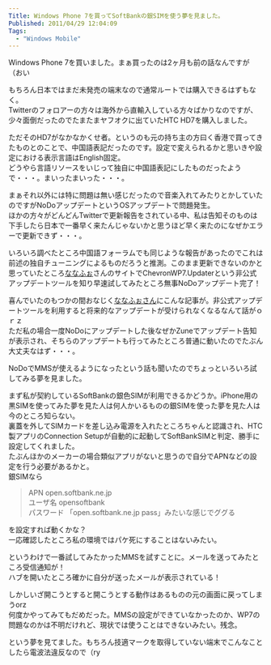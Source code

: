 ```yaml
---
Title: Windows Phone 7を買ってSoftBankの銀SIMを使う夢を見ました。
Published: 2011/04/29 12:04:09
Tags:
  - "Windows Mobile"
---
```

Windows Phone 7を買いました。まぁ買ったのは2ヶ月も前の話なんですが（おい

もちろん日本ではまだ未発売の端末なので通常ルートでは購入できるはずもなく。   
Twitterのフォロアーの方々は海外から直輸入している方々ばかりなのですが、少々面倒だったのでたまたまヤフオクに出ていたHTC HD7を購入しました。

ただそのHD7がなかなかくせ者。というのも元の持ち主の方曰く香港で買ってきたものとのことで、中国語表記だったのです。設定で変えられるかと思いきや設定における表示言語はEnglish固定。   
どうやら言語リソースをいじって独自に中国語表記にしたものだったようで・・・。まいったまいった・・・。

まぁそれ以外には特に問題は無い感じだったので音楽入れてみたりとかしていたのですがNoDoアップデートというOSアップデートで問題発生。   
ほかの方々がどんどんTwitterで更新報告をされている中、私は告知そのものは下手したら日本で一番早く来たんじゃないかと思うほど早く来たのになぜかエラーで更新できず・・・。

いろいろ調べたところ中国語フォーラムでも同じような報告があったのでこれは前述の独自チューニングによるものだろうと推測。このまま更新できないのかと思っていたところ[ななふぉ](http://nanapho.jp/)さんのサイトでChevronWP7.Updaterという非公式アップデートツールを知り早速試してみたところ無事NoDoアップデート完了！

喜んでいたのもつかの間おなじく[ななふぉさん](http://nanapho.jp/archives/2011/04/chevronwp7-updater-pulled-breaks-future-updates/)にこんな記事が。非公式アップデートツールを利用すると将来的なアップデートが受けられなくなるなんて話がｏｒｚ   
ただ私の場合一度NoDoにアップデートした後なぜかZuneでアップデート告知が表示され、そちらのアップデートも行ってみたところ普通に動いたのでたぶん大丈夫なはず・・・。

NoDoでMMSが使えるようになったという話も聞いたのでちょっといろいろ試してみる夢を見ました。

まず私が契約しているSoftBankの銀色SIMが利用できるかどうか。iPhone用の黒SIMを使ってみた夢を見た人は何人かいるものの銀SIMを使った夢を見た人は今のところ知らない。   
裏蓋を外してSIMカードを差し込み電源を入れたところちゃんと認識され、HTC製アプリのConnection Setupが自動的に起動してSoftBankSIMと判定、勝手に設定してくれました。   
たぶんほかのメーカーの場合類似アプリがないと思うので自分でAPNなどの設定を行う必要があるかと。   
銀SIMなら

> APN open.softbank.ne.jp   
> ユーザ名 opensoftbank   
> パスワード 「open.softbank.ne.jp pass」みたいな感じでググる

を設定すれば動くかな？   
一応確認したところ私の環境ではパケ死にすることはないみたい。

というわけで一番試してみたかったMMSを試すことに。メールを送ってみたところ受信通知が！   
ハブを開いたところ確かに自分が送ったメールが表示されている！

しかしいざ開こうとすると開こうとする動作はあるものの元の画面に戻ってしまうorz   
何度かやってみてもだめだった。MMSの設定ができていなかったのか、WP7の問題なのかは不明だけれど、現状では使うことはできないみたい。残念。

という夢を見てました。もちろん技適マークを取得していない端末でこんなことしたら電波法違反なので（ry